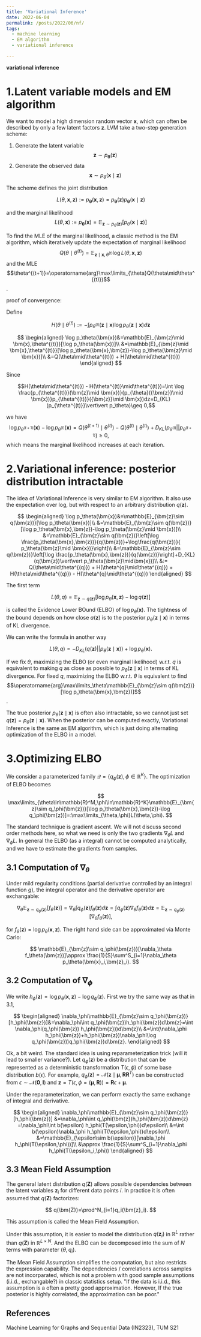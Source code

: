 ```yaml
---
title: 'Variational Inference'
date: 2022-06-04
permalink: /posts/2022/06/nf/
tags: 
  - machine learning
  - EM algorithm
  - variational inference

---
```


**variational inference**


1.Latent variable models and EM algorithm
======
We want to model a high dimension random vector $\bm{x}$, which can often be described by only a few latent factors $\bm{z}$. LVM take a two-step generation scheme:

1. Generate the latent variable $$\boldsymbol{z} \sim p_{\boldsymbol{\theta}}(\boldsymbol{z})$$
2. Generate the observed data $$\boldsymbol{x} \sim p_{\theta}(\boldsymbol{x} \mid \boldsymbol{z})$$

The scheme defines the joint distribution 

$$
L(\theta,\boldsymbol{x},\boldsymbol{z}):=p_{\boldsymbol{\theta}}(\boldsymbol{x}, \boldsymbol{z})=p_{\boldsymbol{\theta}}(\boldsymbol{z}) p_{\boldsymbol{\theta}}(\boldsymbol{x} \mid \boldsymbol{z})
$$

and the marginal likelihood $$L(\theta,\boldsymbol{x}):=p_{\boldsymbol{\theta}}(\boldsymbol{x})=\mathbb{E}_{\boldsymbol{z}\sim p_\theta(\boldsymbol{z})}[p_\theta(\boldsymbol{x}\mid\boldsymbol{z})]$$

To find the MLE of the marginal likelihood, a classic method is the EM algorithm, which iteratively update the expectation of marginal likelihood $$Q(\theta\mid\theta^{(t)})=\mathbb{E}_{\boldsymbol{z}\mid \boldsymbol{x},\theta^{(t)}}\log L(\theta,\boldsymbol{x},\boldsymbol{z})$$
and the MLE $$\theta^{(t+1)}=\operatorname{arg}\max\limits_{\theta}Q(\theta\mid\theta^{(t)})$$.

proof of convergence:

Define

$$
H(\theta\mid\theta^{(t)}):=-\int p_{\theta^{(t)}}(\bm{z}\mid\bm{x})\log p_\theta(\bm{z}\mid\bm{x}) d\bm{z}
$$

$$
\begin{aligned}
\log p_\theta(\bm{x})&=\mathbb{E}_{\bm{z}\mid \bm{x},\theta^{(t)}}[\log p_\theta(\bm{x})]\\
&=\mathbb{E}_{\bm{z}\mid \bm{x},\theta^{(t)}}[\log p_\theta(\bm{x},\bm{z})-\log p_\theta(\bm{z}\mid \bm{x})]\\
&=Q(\theta\mid\theta^{(t)}) + H(\theta\mid\theta^{(t)})
\end{aligned}
$$

Since 

$$H(\theta\mid\theta^{(t)}) - H(\theta^{(t)}\mid\theta^{(t)})=\int \log \frac{p_{\theta^{(t)}}(\bm{z}\mid \bm{x})}{p_{\theta}({\bm{z}}\mid \bm{x})}p_{\theta^{(t)}}({\bm{z}}\mid \bm{x})dz=D_{KL}(p_{\theta^{(t)}}\vert\vert p_\theta)\geq 0,$$

we have $$\log p_{\theta^{(t+1)}}(\bm{x})-\log p_{\theta^{(t)}}(\bm{x})=Q(\theta^{(t+1)}\mid\theta^{(t)})-Q(\theta^{(t)}\mid\theta^{(t)})+D_{KL}(p_{\theta^{(t)}}\vert\vert p_{\theta^{(t+1)}})\geq 0,$$
which means the marginal likelihood increases at each iteration.

2.Variational inference: posterior distribution intractable
======
The idea of Variational Inference is very similar to EM algorithm. It also use the expectation over log, but with respect to an arbitrary distribution $q(\bm{z})$.

$$
\begin{aligned}
\log p_\theta(\bm{x})&=\mathbb{E}_{\bm{z}\sim q(\bm{z})}[\log p_\theta(\bm{x})]\\
&=\mathbb{E}_{\bm{z}\sim q(\bm{z})}[\log p_\theta(\bm{x},\bm{z})-\log p_\theta(\bm{z}\mid \bm{x})]\\
&=\mathbb{E}_{\bm{z}\sim q(\bm{z})}\left[\log \frac{p_\theta(\bm{x},\bm{z})}{q(\bm{z})}+\log\frac{q(\bm{z})}{ p_\theta(\bm{z}\mid \bm{x})}\right]\\
&=\mathbb{E}_{\bm{z}\sim q(\bm{z})}\left[\log \frac{p_\theta(\bm{x},\bm{z})}{q(\bm{z})}\right]+D_{KL}(q(\bm{z})\vert\vert p_\theta(\bm{z}\mid\bm{x}))\\
&:= Q(\theta\mid\theta^{(q)}) + H(\theta^{q}\mid\theta^{(q)}) + H(\theta\mid\theta^{(q)}) - H(\theta^{q}\mid\theta^{(q)})
\end{aligned}
$$

The first term

$$
L(\theta, q)=\mathbb{E}_{\bm{z}\sim q(\bm{z})}\left[\log {p_\theta(\bm{x},\bm{z})}-\log{q(\bm{z})}\right]
$$

is called the Evidence Lower BOund (ELBO) of $\log p_\theta(\bm{x})$. The tightness of the bound depends on how close $a(\bm{z})$ is to the posterior $p_\theta(\bm{z}\mid\bm{x})$ in terms of KL divergence.

We can write the formula in another way

$$
L(\theta,q)=-D_{KL}(q(\bm{z})\vert\vert p_\theta(\bm{z}\mid\bm{x}))+\log p_\theta(\bm{x}).
$$

If we fix $\theta$, maximizing the ELBO (or even marginal likelihood) w.r.t. $q$ is equivalent to
making $q$ as close as possible to $p_\theta(\bm{z}\mid\bm{x})$ in terms of KL divergence. For fixed $q$, maximizing the ELBO  w.r.t. $\theta$ is equivalent to find $$\operatorname{arg}\max\limits_\theta\mathbb{E}_{\bm{z}\sim q(\bm{z})}[\log p_\theta(\bm{x},\bm{z})]$$.

The true posterior $p_\theta(\bm{z}\mid\bm{x})$ is often also intractable, so we cannot just set $q(\bm{z})=p_\theta(\bm{z}\mid\bm{x})$. When the posterior can be computed exactly, Variational Inference is the same as EM algorithm, which is just doing alternating optimization of the ELBO in a model.

3.Optimizing ELBO
======
We consider a parameterized family $\mathcal{Q}=\{q_\phi(\bm{z}),\phi\in\mathbb{R}^K\}$. The optimization of ELBO becomes

$$
\max\limits_{\theta\in\mathbb{R}^M,\phi\in\mathbb{R}^K}\mathbb{E}_{\bm{z}\sim q_\phi(\bm{z})}[\log p_\theta(\bm{x},\bm{z})-\log q_\phi(\bm{z})]=:\max\limits_{\theta,\phi}L(\theta,\phi).
$$

The standard technique is gradient ascent. We will not discuss second order methods here, so what we need is only the two gradients $\nabla_\theta L$ and $\nabla_\phi L$. In general the ELBO (as a integral) cannot be computed analytically, and we have to estimate the gradients from samples.

3.1 Computation of $\nabla_\theta$
------
Under mild regularity conditions (partial derivative controlled by an integral function $g$), the integral operator and the derivative operator are exchangable: 

$$
\nabla_\theta\mathbb{E}_{\bm{z}\sim q_\phi(\bm{z})}[f_\theta(\bm{z})]=\nabla_\theta\int q_\phi(\bm{z})f_\theta(\bm{z})d\bm{z}=\int q_\phi(\bm{z})\nabla_\theta f_\theta(\bm{z})d\bm{z}=\mathbb{E}_{\bm{z}\sim q_\phi(\bm{z})}[\nabla_\theta f_\theta(\bm{z})],
$$

for $f_\theta(\bm{z})=\log p_\theta(\bm{x},\bm{z})$. The right hand side can be approximated via Monte Carlo:

$$
\mathbb{E}_{\bm{z}\sim q_\phi(\bm{z})}[\nabla_\theta f_\theta(\bm{z})]\approx \frac{1}{S}\sum^S_{i=1}\nabla_\theta p_\theta(\bm{x}_i,\bm{z}_i).
$$

3.2  Computation of $\nabla_\phi$
------
We write $h_\phi(\bm{z})=\log p_\theta(\bm{x},\bm{z})-\log q_\phi(\bm{z})$. First we try the same way as that in 3.1, 

$$
\begin{aligned}
\nabla_\phi\mathbb{E}_{\bm{z}\sim q_\phi(\bm{z})}[h_\phi(\bm{z})]&=\nabla_\phi\int q_\phi(\bm{z})h_\phi(\bm{z})d\bm{z}=\int \nabla_\phi(q_\phi(\bm{z}) h_\phi(\bm{z}))d\bm{z}\\
&=\int(\nabla_\phi h_\phi(\bm{z})+h_\phi(\bm{z})\nabla_\phi\log q_\phi(\bm{z}))q_\phi(\bm{z})d\bm{z}.
\end{aligned}
$$

Ok, a bit weird. The standard idea is using reparameterization trick (will it lead to smaller variance?). Let $q_\phi(\bm{z})$ be a distribution that can be represented as a deterministic transformation $T(\epsilon, \phi)$ of some base distribution $b(\epsilon)$. For example, $q_\phi(\bm{z})=\mathcal{N}(\bm{z}\mid\bm{\mu},\bm{R}\bm{R}^T)$ can be constructed from $\epsilon\sim\mathcal{N}(\bm{0},\bm{I})$ and $\bm{z}=T(\epsilon, \phi=(\bm{\mu},\bm{R}))=\bm{R}\epsilon+\bm{\mu}$.

Under the reparameterization, we can perform exactly the same exchange of integral and derivative.

$$
\begin{aligned}
\nabla_\phi\mathbb{E}_{\bm{z}\sim q_\phi(\bm{z})}[h_\phi(\bm{z})]
&=\nabla_\phi\int q_\phi(\bm{z})h_\phi(\bm{z})d\bm{z}
=\nabla_\phi\int b(\epsilon) h_\phi(T(\epsilon,\phi))d\epsilon\\
&=\int b(\epsilon)\nabla_\phi h_\phi(T(\epsilon,\phi))d\epsilon\\
&=\mathbb{E}_{\epsilon\sim b(\epsilon)}[\nabla_\phi h_\phi(T(\epsilon,\phi))]\\
&\approx \frac{1}{S}\sum^S_{i=1}\nabla_\phi h_\phi(T(\epsilon_i,\phi))
\end{aligned}
$$

3.3 Mean Field Assumption
------
The general latent distribution $q(\bm{Z})$ allows possible dependencies between the latent variables $\bm{z}_i$ for different data points $i$. In practice it is often assumed that $q(\bm{Z})$ factorizes:

$$
q(\bm{Z})=\prod^N_{i=1}q_i(\bm{z}_i).
$$

This assumption is called the Mean Field Assumption. 

Under this assumption, it is easier to model the distribution $q(\bm{z}_i)$ in $\mathbb{R}^L$ rather than $q(\bm{Z})$ in $\mathbb{R}^{L\times N}$. And the ELBO can be decomposed into the sum of $N$ terms with parameter $(\theta, q_i)$.

The Mean Field Assumption simplifies the computation, but also restricts the expression capability. The dependencies / correlations across samples are not incorparated, which is not a problem with good sample assumptions (i.i.d., exchangable?) in classic statistics setup. "If the data is i.i.d., this assumption is a often a pretty good approximation. However, If the true posterior is highly correlated, the approximation can be poor."


References
------

Machine Learning for Graphs and Sequential Data (IN2323), TUM S21 


<!-- Aren't headings cool?
<!------>
